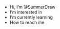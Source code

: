 - Hi, I’m @SummerDraw
- I’m interested in
- I’m currently learning
- How to reach me

<!---
SummerDraw/SummerDraw is a ✨ special ✨ repository because its `README.md` (this file) appears on your GitHub profile.
You can click the Preview link to take a look at your changes.
--->
